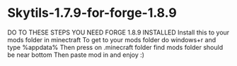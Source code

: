 # Skytils-1.7.9-for-forge-1.8.9
DO TO THESE STEPS YOU NEED FORGE 1.8.9 INSTALLED 
Install this to your mods folder in minectraft
To get to your mods folder do windows+r and type %appdata%
Then press on .minecraft folder find mods folder should be near bottom 
Then paste mod in and enjoy :)
